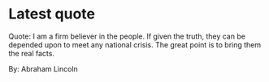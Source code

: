 # Latest quote 

Quote: I am a firm believer in the people. If given the truth, they can be depended upon to meet any national crisis. The great point is to bring them the real facts. 

By: Abraham Lincoln